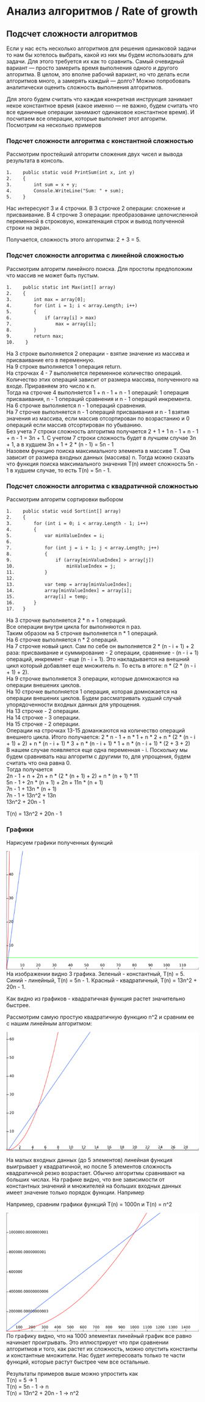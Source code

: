 ﻿# Анализ алгоритмов / Rate of growth
## Подсчет сложности алгоритмов
Если у нас есть несколько алгоритмов для решения одинаковой задачи то нам бы хотелось выбрать, какой из них мы будем использовать для задачи. Для этого требуется их как то сравнить. Самый очевидный вариант — просто замерить время выполнения одного и другого алгоритма. В целом, это вполне рабочий вариант, но что делать если алгоритмов много, а замерять каждый — долго? Можно попробовать аналитически оценить сложность выполнения алгоритмов.

Для этого будем считать что каждая конкретная инструкция занимает некое константное время (какое именно — не важно, будем считать что все единичные операции занимают одинаковое константное время). И посчитаем все операции, которые выполняет этот алгоритм. Посмотрим на несколько примеров

### Подсчет сложности алгоритма с константной сложностью
Рассмотрим простейший алгоритм сложения двух чисел и вывода результата в консоль.
```
1.    public static void PrintSum(int x, int y)
2.    {
3.        int sum = x + y;                    
4.        Console.WriteLine("Sum: " + sum);
5.    }
```
Нас интересуют 3 и 4 строчки. В 3 строчке 2 операции: сложение и присваивание. В 4 строчке 3 операции: преобразование целочисленной переменной в строковую, конкатенация строк и вывод полученной строки на экран. 

Получается, сложность этого алгоритма: 2 + 3 = 5.

### Подсчет сложности алгоритма с линейной сложностью
Рассмотрим алгоритм линейного поиска. Для простоты предположим что массив не может быть пустым. 
```
1.    public static int Max(int[] array)
2.    {
3.        int max = array[0];
4.        for (int i = 1; i < array.Length; i++)
5.        {
6.            if (array[i] > max)
7.                max = array[i];
8.        }
9.        return max;
10.    }
```
На 3 строке выполняется 2 операции - взятие значение из массива и присваивание его в переменную.\
На 9 строке выполняется 1 операция return.\
На строчках 4 - 7 выполняется переменное количество операций. Количество этих операций зависит от размера массива, полученного на входе. Приравняем это число к n.\
Тогда на строчке 4 выполняется 1 + n - 1 + n - 1 операций: 1 операция присваивания, n - 1 операций сравнения и n - 1 операций инкремента.\
На 6 строчке выполняется n - 1 операций сравнения.\
На 7 строчке выполняется n - 1 операций присваивания и n - 1 взятия значения из массива, если массив отсортирован по возрастанию и 0 операций если массив отсортирован по убыванию.\
Без учета 7 строки сложность алгоритма получается 2 + 1 + 1  n - 1 + n - 1 + n - 1 = 3n + 1. C учетом 7 строки сложность будет в лучшем случае 3n + 1, а в худшем 3n + 1 + 2 * (n - 1) = 5n - 1\
Назовем функцию поиска максимального элемента в массиве T. Она зависит от размера входных данных (массива) n. Тогда можно сказать что функция поиска максимального значения T(n) имеет сложность 5n - 1 в худшем случае, то есть T(n) = 5n - 1.

### Подсчет сложности алгоритма с квадратичной сложностью
Рассмотрим алгоритм сортировки выбором
```
1.    public static void Sort(int[] array)
2.    {
3.        for (int i = 0; i < array.Length - 1; i++)
4.        {
5.            var minValueIndex = i;
6.            
7.            for (int j = i + 1; j < array.Length; j++)
8.            {
9.                if (array[minValueIndex] > array[j])
10.                   minValueIndex = j;
11.           }
12.   
13.           var temp = array[minValueIndex];
14.           array[minValueIndex] = array[i];
15.           array[i] = temp;
16.       }
17.   }
```
На 3 строчке выполняется 2 * n + 1 операций.\
Все операции внутри цикла for выполняются n раз.\
Таким образом на 5 строчке выполняется n * 1 операций.\
На 6 строчке выполняется n * 2 операций.\
На 7 строчке новый цикл. Сам по себе он выполняется 2 * (n - i + 1) + 2 раза: присваивание и суммирование - 2 операции, сравнение - (n - i + 1) операций, инкремент - еще (n - i + 1). Это накладывается на внешний цикл который добавляет еще множитель n. То есть в итоге: n * (2 * (n - i + 1) + 2).\
На 9 строчке выполняется 3 операции, которые домножаются на операции внешених циклов.\
На 10 строчке выполняется 1 операция, которая домножается на операции внешених циклов. Будем рассматривать худший случай упорядоченности входных данных для упрощения.\
На 13 строчке - 2 операции.\
На 14 строчке - 3 операции.\
На 15 строчке - 2 операции.\
Операции на строчках 13-15 доманжаются на количество операций внешнего цикла. 
Итого получается: 2 * n - 1 + n * 1 + n * 2 + n * (2 * (n - i + 1) + 2) + n * (n - i + 1) * 3 + n * (n - i + 1) * 1 + n * (n - i + 1) * (2 + 3 + 2)\
В нашем случае появляется еще одна переменная - i. Поскольку мы будем сравнивать наш алгоритм с другими то, для упрощения, будем считать что она равна 0.\
Тогда получается\
2n - 1 + n + 2n + n * (2 * (n + 1) + 2) + n * (n + 1) * 11\
5n - 1 + 2n * (n + 1) + 2n + 11n * (n + 1)\
7n - 1 + 13n * (n + 1)\
7n - 1 + 13n^2 + 13n\
13n^2 + 20n - 1

T(n) = 13n^2 + 20n - 1

### Графики
Нарисуем графики полученных функций

![Схема сортировки](./Images/graphs.png)
На изображении видно 3 графика. Зеленый - константный, T(n) = 5. Синий - линейный, T(n) = 5n - 1. Красный - квадратичный, T(n) = 13n^2 + 20n - 1.

Как видно из графиков - квадратичная функция растет значительно быстрее.

Рассмотрим самую простую квадратичную функцию n^2 и сравним ее с нашим линейным алгоритмом:

![Схема сортировки](./Images/quadratic.png)

На малых входных данных (до 5 элементов) линейная функция выигрывает у квадратичной, но после 5 элементов сложность квадратичной резко возрастает.
Обычно алгоритмы сравнивают на больших числах. На графике видно, что вне зависимости от константных значений и множителей на больших входных данных имеет значение только порядок функции. Например

Например, сравним графики функций T(n) = 1000n и T(n) = n^2

![Схема сортировки](./Images/comparsion.png)
По графику видно, что на 1000 элементах линейный график все равно начинает проигрывать. Это иллюстрирует что при сравнении алгоритмов и того, как растет их сложность, можно опустить константы и константные множители. Нас будет интересовать только те части функций, которые растут быстрее чем все остальные.

Результаты примеров выше можно упростить как\
T(n) = 5 -> 1\
T(n) = 5n - 1 -> n\
T(n) = 13n^2 + 20n - 1 -> n^2
